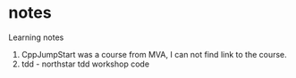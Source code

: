 # notes
Learning notes

1) CppJumpStart was a course from MVA, I can not find link to the course. 
2) tdd - northstar tdd workshop code 
